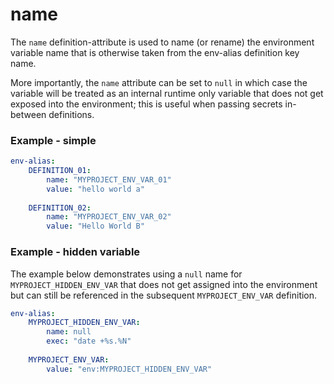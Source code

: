 # name

The `name` definition-attribute is used to name (or rename) the environment variable name that is otherwise 
taken from the env-alias definition key name.

More importantly, the `name` attribute can be set to `null` in which case the variable will be treated as an 
internal runtime only variable that does not get exposed into the environment; this is useful when passing 
secrets in-between definitions.


### Example - simple

```yaml
env-alias:
    DEFINITION_01:
        name: "MYPROJECT_ENV_VAR_01"
        value: "hello world a"
        
    DEFINITION_02:
        name: "MYPROJECT_ENV_VAR_02"
        value: "Hello World B"
```


### Example - hidden variable

The example below demonstrates using a `null` name for `MYPROJECT_HIDDEN_ENV_VAR` that does not get assigned into
the environment but can still be referenced in the subsequent `MYPROJECT_ENV_VAR` definition.

```yaml
env-alias:
    MYPROJECT_HIDDEN_ENV_VAR:
        name: null
        exec: "date +%s.%N"
        
    MYPROJECT_ENV_VAR:
        value: "env:MYPROJECT_HIDDEN_ENV_VAR"
```
